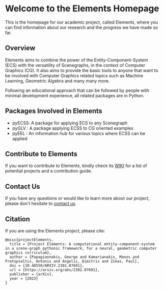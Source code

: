# Welcome to the Elements Homepage

This is the homepage for our academic project, called Elements, where you can find information about our research and the progress we have made so far.

## Overview
 
Elements aims to combine the power of the Entity-Component-System (ECS) with the versatility of Scenegraphs, in the context of Computer Graphics (CG). It also aims to provide the basic tools to anyone that want to be involved with Computer Graphics related topics such as Machine Learning, Geometric Algebra and many many more.

Following an educational approach that can be followed by people with minimal development experience, all related packages are in Python.

## Packages Involved in Elements

* pyECSS: A package for applying ECS to any Scenegraph
* pyGLV : A package applying ECSS to CG oriented examples
* pyEEL : An information hub for various topics where ECSS can be applied

## Contribute to Elements</h2>
If you want to contribute to Elements, kindly check its [WIKI](https://github.com/papagiannakis/Elements/wiki) 
for a list of potential projects and a contribution guide.

## Contact Us

If you have any questions or would like to learn more about our project, please don't hesitate to [contact us](mailto:papagian@ics.forth.gr).


## Citation

If you are using the Elements project, please cite:

```
@misc{projectElements,
  title = {Project Elements: A computational entity-component-system in a scene-graph pythonic framework, for a neural, geometric computer graphics curriculum},
  author = {Papagiannakis, George and Kamarianakis, Manos and Protopsaltis, Antonis and Angelis, Dimitris and Zikas, Paul},
  doi = {10.48550/ARXIV.2302.07691},
  url = {https://arxiv.org/abs/2302.07691},
  publisher = {arXiv},
  year = {2023}
}
```
